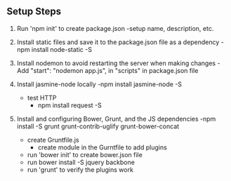 ## Setup Steps 
1. Run 'npm init' to create package.json
   -setup name, description, etc.

2. Install static files and save it to the package.json file as a dependency
   -npm install node-static -S

3. Install nodemon to avoid restarting the server when making changes
   -Add "start": "nodemon app.js", in "scripts" in package.json file

4. Install jasmine-node locally
   -npm install jasmine-node -S
    - test HTTP
      - npm install request -S

5. Install and configuring Bower, Grunt, and the JS dependencies
   -npm install -S grunt grunt-contrib-uglify grunt-bower-concat
   - create Gruntfile.js
      - create module in the Gurntfile to add plugins
   - run 'bower init' to create bower.json file
   - run bower install -S jquery backbone
   - run 'grunt' to verify the plugins work 